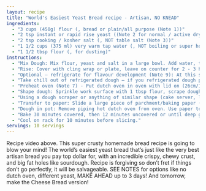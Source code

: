 ```yaml
---
layout: recipe
title: "World's Easiest Yeast Bread recipe - Artisan, NO KNEAD"
ingredients:
  - "3 cups (450g) flour (, bread or plain/all purpose (Note 1))"
  - "2 tsp instant or rapid rise yeast ((Note 2 for normal / active dry yeast))"
  - "2 tsp cooking / kosher salt (, NOT table salt (Note 3))"
  - "1 1/2 cups (375 ml) very warm tap water (, NOT boiling or super hot (ie up to 55°C/130°F) (Note 4))"
  - "1 1/2 tbsp flour (, for dusting)"
instructions:
  - "Mix Dough: Mix flour, yeast and salt in a large bowl. Add water, then use the handle of a wooden spoon to mix until all the flour is incorporated. Dough will be wet and sloppy – not kneadable, but not runny like cake batter. Adjust with more water or flour if needed for right consistency (see video at 17 sec, Note 5)."
  - "Rise: Cover with cling wrap or plate, leave on counter for 2 - 3 hours until it doubles in volume, it’s wobbly like jelly and the top is bubbly (see video at 24 seconds). If after 1 hour it doesn’t seem to be rising, move it somewhere warmer (Note 6)."
  - "Optional – refrigerate for flavour development (Note 9): At this stage, you can either bake immediately (move onto Step 5) or refrigerate for up to 3 days."
  - "Take chill out of refrigerated dough – if you refrigerated dough per above, leave the bowl on the counter for 45 - 60 minutes while the oven is preheating. Cold dough does not rise as well."
  - "Preheat oven (Note 7) - Put dutch oven in oven with lid on (26cm/10\" or larger). Preheat to 230°C/450°F (220° fan) 30 minutes prior to baking. (Note 8 for no dutch oven)"
  - "Shape dough: Sprinkle work surface with 1 tbsp flour, scrape dough out of bowl. Sprinkle top with 1/2 tbsp flour."
  - "Using a dough scraper or anything of similar shape (cake server, large knife, spatula), fold the sides inwards (about 6 folds) to roughly form a roundish shape. Don’t be too meticulous here – you’re about to deform it, it’s more about deflating the bubbles in the dough and forming a shape you can move."
  - "Transfer to paper: Slide a large piece of parchment/baking paper (not wax paper) next to the dough, then flip the dough upside down onto the paper (ie seam side down, smooth side up). Slide/push it towards the middle, then reshape it into a round(ish) shape. Don't get too hung up about shape. In fact, lopsided = more ridges = more crunchy bits!"
  - "Dough in pot: Remove piping hot dutch oven from oven. Use paper to place dough into pot, place lid on."
  - "Bake 30 minutes covered, then 12 minutes uncovered or until deep golden and crispy."
  - "Cool on rack for 10 minutes before slicing."
servings: 10 servings
---
```


Recipe video above. This super crusty homemade bread recipe is going to blow your mind! The world’s easiest yeast bread that’s just like the very best artisan bread you pay top dollar for, with an incredible crispy, chewy crust, and big fat holes like sourdough. Recipe is forgiving so don’t fret if things don’t go perfectly, it will be salvageable. SEE NOTES for options like no dutch oven, different yeast, MAKE AHEAD up to 3 days! And tomorrow, make the Cheese Bread version!

